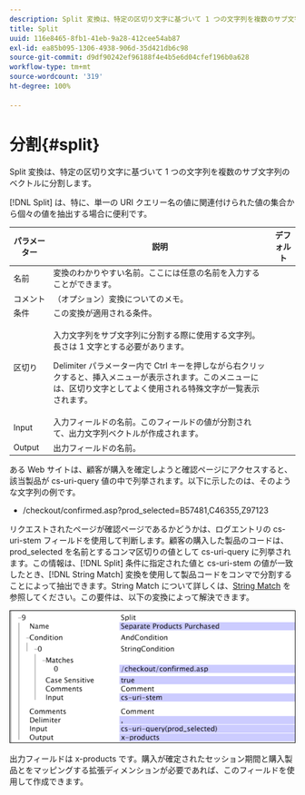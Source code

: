```yaml
---
description: Split 変換は、特定の区切り文字に基づいて 1 つの文字列を複数のサブ文字列のベクトルに分割します。
title: Split
uuid: 116e8465-8fb1-41eb-9a28-412cee54ab87
exl-id: ea85b095-1306-4938-906d-35d421db6c98
source-git-commit: d9df90242ef96188f4e4b5e6d04cfef196b0a628
workflow-type: tm+mt
source-wordcount: '319'
ht-degree: 100%

---
```


# 分割{#split}

Split 変換は、特定の区切り文字に基づいて 1 つの文字列を複数のサブ文字列のベクトルに分割します。

[!DNL Split] は、特に、単一の URI クエリー名の値に関連付けられた値の集合から個々の値を抽出する場合に便利です。

<table id="table_C97DA4E45DA844FAB8D61AABA22FF809"> 
 <thead> 
  <tr> 
   <th colname="col1" class="entry"> パラメーター </th> 
   <th colname="col2" class="entry"> 説明 </th> 
   <th colname="col3" class="entry"> デフォルト </th> 
  </tr> 
 </thead>
 <tbody> 
  <tr> 
   <td colname="col1"> 名前 </td> 
   <td colname="col2"> 変換のわかりやすい名前。ここには任意の名前を入力することができます。 </td> 
   <td colname="col3"> </td> 
  </tr> 
  <tr> 
   <td colname="col1"> コメント </td> 
   <td colname="col2"> （オプション）変換についてのメモ。 </td> 
   <td colname="col3"> </td> 
  </tr> 
  <tr> 
   <td colname="col1"> 条件 </td> 
   <td colname="col2"> この変換が適用される条件。 </td> 
   <td colname="col3"> </td> 
  </tr> 
  <tr> 
   <td colname="col1"> 区切り </td> 
   <td colname="col2"> <p>入力文字列をサブ文字列に分割する際に使用する文字列。長さは 1 文字とする必要があります。 </p> <p> Delimiter パラメーター内で Ctrl キーを押しながら右クリックすると、挿入メニューが表示されます。このメニューには、区切り文字としてよく使用される特殊文字が一覧表示されます。 </p> </td> 
   <td colname="col3"> </td> 
  </tr> 
  <tr> 
   <td colname="col1"> Input </td> 
   <td colname="col2"> 入力フィールドの名前。このフィールドの値が分割されて、出力文字列ベクトルが作成されます。 </td> 
   <td colname="col3"> </td> 
  </tr> 
  <tr> 
   <td colname="col1"> Output </td> 
   <td colname="col2"> 出力フィールドの名前。 </td> 
   <td colname="col3"> </td> 
  </tr> 
 </tbody> 
</table>

ある Web サイトは、顧客が購入を確定しようと確認ページにアクセスすると、該当製品が cs-uri-query 値の中で列挙されます。以下に示したのは、そのような文字列の例です。

* /checkout/confirmed.asp?prod_selected=B57481,C46355,Z97123

リクエストされたページが確認ページであるかどうかは、ログエントリの cs-uri-stem フィールドを使用して判断します。顧客の購入した製品のコードは、prod_selected を名前とするコンマ区切りの値として cs-uri-query に列挙されます。この情報は、[!DNL Split] 条件に指定された値と cs-uri-stem の値が一致したとき、[!DNL String Match] 変換を使用して製品コードをコンマで分割することによって抽出できます。String Match について詳しくは、[String Match](../../../../../home/c-dataset-const-proc/c-conditions/c-test-ops/c-test-op-con.md#section-f8d132085c6b4500bfbe4515b848142f) を参照してください。この要件は、以下の変換によって解決できます。

![](assets/cfg_TransformationType_Split.png)

出力フィールドは x-products です。購入が確定されたセッション期間と購入製品とをマッピングする拡張ディメンションが必要であれば、このフィールドを使用して作成できます。
